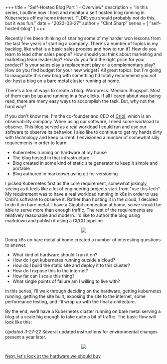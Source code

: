 +++
title = "Self-Hosted Blog Part 1 - Overview"
description = "In this series, I outline how I host and monitor a self hosted blog running in Kubernetes off my home internet. TLDR; you should probably not do this, but it was fun."
date = "2023-03-27"
author = "Clint Sharp"
series = [ "self-hosted-blog" ]
+++

Recently I've been thinking of sharing some of my harder won lessons from the last few years of starting a company. There's a number of topics in my backlog, like what is a basic sales process and how to run it? How do you learn to lead other sales people? How should you think about marketing and marketing team leadership? How do you find the right price for your product? Is your sales play a replacement play or a complementary play? How do you find budget for your new widget? All great topics, but I'm going to inaugurate this new blog with something I'd totally recommend you *not* do: host a blog on a bare metal cluster running at home.

There's a ton of ways to create a blog. Wordpress. Medium. Blogspot. Most of them can be up and running in a few clicks. If all I cared about was being read, there are many easy ways to accomplish the task. But, why not the hard way? 

If you don't know me, I'm the co-founder and CEO of [Cribl](https://cribl.io/), which is an observability company. When using our software, I need some workload to observe. This blog served as a real workload I could run and use our software to observe its behavior. I also like to continue to get my hands dirty with technology and keep current. I envisioned a number of somewhat silly requirements in order to learn:

* Kubernetes running on hardware at my house
* The blog hosted in that infrastructure
* Blog created in some kind of static site generator to keep it simple and portable
* Blog authored in markdown using git for versioning

I picked Kubernetes first as the core requirement, somewhat jokingly, seeing as it feels like a lot of engineering projects start from "use this tech". My requirement was to have a real workload running in k8s in order to use Cribl's software to observe it. Rather than hosting it in the cloud, I decided to do it on bare metal. I have a Gigabit connection at home, so we should be able to serve more than enough traffic. The rest of the requirements are relatively reasonable and modern. I'd like to author the blog using markdown and publish it using a CI/CD pipeline. 

<p align="center"><img src="../images/its-a-kubernetes-cluster-i-know-this.jpeg" /></p>

Doing k8s on bare metal at home created a number of interesting questions to answer. 

* What kind of hardware should I run it on?
* How do I get kubernetes running outside a cloud?
* How do I build the static site and deploy it to this cluster?
* How do I expose this to the internet?
* How far can I scale this thing?
* What single points of failure am I willing to live with?

In this series, I'll walk through deciding on the hardware, getting kubernetes running, getting the site built, exposing the site to the internet, some performance testing, and I'll wrap up with the final architecture.

By the end, we'll have a Kubernetes cluster running on bare metal serving a blog at a scale big enough to take quite a bit of traffic. The basic flow will look like this:

*Updated 3-27-22* Several updated instructions for environmental changes present a year later.

<p align="center"><img src="../images/BlogTopo.drawio.png" /></p>

[Next, let's look at the hardware we should buy](../1).
